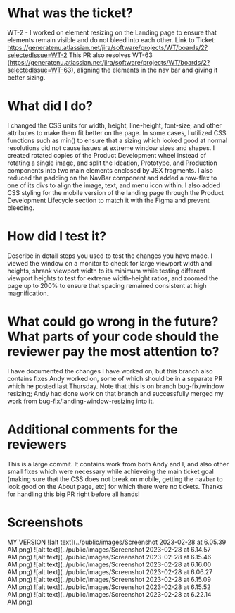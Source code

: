 # What was the ticket?
 WT-2 - I worked on element resizing on the Landing page to ensure that elements remain visible and do not bleed into each other.
 Link to Ticket: https://generatenu.atlassian.net/jira/software/projects/WT/boards/2?selectedIssue=WT-2
 This PR also resolves WT-63 (https://generatenu.atlassian.net/jira/software/projects/WT/boards/2?selectedIssue=WT-63), aligning the elements
 in the nav bar and giving it better sizing. 
​
 
 # What did I do?
 
I changed the CSS units for width, height, line-height, font-size, and other attributes to make them fit better on the page.
In some cases, I utilized CSS functions such as min() to ensure that a sizing which looked good at normal resolutions did not cause issues at
extreme window sizes and shapes. I created rotated copies of the Product Development wheel instead of rotating a single image, and split the
 Ideation, Prototype, and Production components into two main elements enclosed by JSX fragments. I also reduced the padding on the NavBar component and added a row-flex to one of its divs to align the image, text, and menu icon within. I also added CSS styling for the mobile version of the landing page through the Product Development Lifecycle section to match it with the Figma and prevent bleeding.
 
 # How did I test it?
 
Describe in detail steps you used to test the changes you have made.
I viewed the window on a monitor to check for large viewport width and heights, shrank viewport width to its minimum while testing different viewport heights to test for extreme width-height ratios, and zoomed the page up to 200% to ensure that spacing remained consistent at high magnification.
​
 # What could go wrong in the future? What parts of your code should the reviewer pay the most attention to?

 I have documented the changes I have worked on, but this branch also contains fixes Andy worked on, some of which should be in a separate PR which he posted last Thursday. Note that this is on branch bug-fix/window resizing; Andy had done work on that branch and successfully merged my work from bug-fix/landing-window-resizing into it. 


 
  # Additional comments for the reviewers
 
 This is a large commit. It contains work from both Andy and I, and also other small fixes which were necessary while achieveing the main ticket goal (making sure that the CSS does not break on mobile, getting the navbar to look good on the About page, etc) for which there were no tickets.
 Thanks for handling this big PR right before all hands!
 # Screenshots

 MY VERSION
![alt text](../public/images/Screenshot 2023-02-28 at 6.05.39 AM.png)
![alt text](../public/images/Screenshot 2023-02-28 at 6.14.57 AM.png)
![alt text](../public/images/Screenshot 2023-02-28 at 6.15.46 AM.png)
![alt text](../public/images/Screenshot 2023-02-28 at 6.16.00 AM.png)
![alt text](../public/images/Screenshot 2023-02-28 at 6.06.27 AM.png)
![alt text](../public/images/Screenshot 2023-02-28 at 6.15.09 AM.png)
![alt text](../public/images/Screenshot 2023-02-28 at 6.15.52 AM.png)
![alt text](../public/images/Screenshot 2023-02-28 at 6.22.14 AM.png)